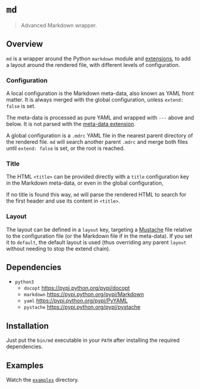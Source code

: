 `md`
====

> Advanced Markdown wrapper.

Overview
--------

`md` is a wrapper around the Python `markdown` module and [extensions],
to add a layout around the rendered file, with different levels of
configuration.

[extensions]: https://pythonhosted.org/Markdown/extensions/

### Configuration

A local configuration is the Markdown meta-data, also known as YAML
front matter. It is always merged with the global configuration, unless
`extend: false` is set.

The meta-data is processed as pure YAML and wrapped with `---` above
and below. It is not parsed with the [meta-data extension][meta-data].

[meta-data]: https://pythonhosted.org/Markdown/extensions/meta_data.html

A global configuration is a `.mdrc` YAML file in the nearest
parent directory of the rendered file. `md` will search another parent
`.mdrc` and merge both files until `extend: false` is set, or the
root is reached.

### Title

The HTML `<title>` can be provided directly with a `title` configuration
key in the Markdown meta-data, or even in the global configuration,

If no title is found this way, `md` will parse the rendered HTML to
search for the first header and use its content in `<title>`.

### Layout

The layout can be defined in a `layout` key, targeting a [Mustache] file
relative to the configuration file (or the Markdown file if in the
meta-data). If you set it to `default`, the default layout is used
(thus overriding any parent `layout` without needing to stop the extend
chain).

[Mustache]: https://mustache.github.io/

Dependencies
------------

* `python3`
  * `docopt` <https://pypi.python.org/pypi/docopt>
  * `markdown` <https://pypi.python.org/pypi/Markdown>
  * `yaml` <https://pypi.python.org/pypi/PyYAML>
  * `pystache` <https://pypi.python.org/pypi/pystache>

Installation
------------

Just put the `bin/md` executable in your `PATH` after installing
the required dependencies.

Examples
--------

Watch the [`examples`](examples) directory.
